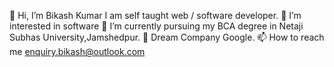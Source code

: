 👋 Hi, I’m Bikash Kumar
I am self taught web / software developer.
👀 I’m interested in software
🌱 I’m currently pursuing my BCA degree in Netaji Subhas University,Jamshedpur.
💞️ Dream Company Google.
📫 How to reach me enquiry.bikash@outlook.com
